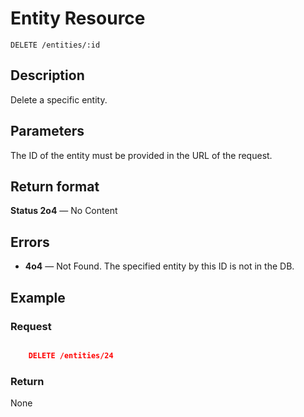 # Entity Resource

    DELETE /entities/:id

## Description

Delete a specific entity.

## Parameters

The ID of the entity must be provided in the URL of the request.

## Return format

**Status 2o4** — No Content

## Errors

- **4o4** — Not Found. The specified entity by this ID is not in the DB.

## Example

### **Request**

``` json

    DELETE /entities/24

```

### **Return**

None

[entity format]: ../../formats.md#entity-format
